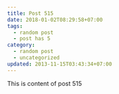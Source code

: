 ```yaml
---
title: Post 515
date: 2018-01-02T08:29:58+07:00
tags:
  - random post
  - post has 5
category:
  - random post
  - uncategorized
updated: 2013-11-15T03:43:34+07:00
---
```

This is content of post 515